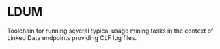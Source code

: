 LDUM
====

Toolchain for running several typical usage mining tasks in the context of Linked Data endpoints providing CLF log files.
